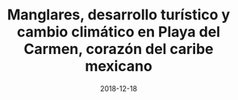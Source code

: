 ---
title: "Manglares, desarrollo turístico y cambio climático en Playa del Carmen, corazón del caribe mexicano"
collection: publications
permalink: /publication/2018-12-18-Manglares
excerpt: 'Manglares, desarrollo turístico y cambio climático en Playa del Carmen, corazón del caribe mexicano” collection: publications permalink: /publication/2018-12-18-Manglares excerpt: ‘Los manglares sostienen la biodiversidad de los ecosistemas costeros intertropicales del planeta; pero son amenazados constantemente por el desarrollo acelerado antrópico y los impactos del Cambio Climático (CC). En México, a pesar de estar protegidos por la ley, se requieren más estudios a escala local, por lo que se eligió la ciudad de Playa del Carmen, con la mayor tasa de crecimiento en México y América Latina. Se cartografiaron las superficies de manglar, utilizando una imagen de satélite QuickBird, se describe el desarrollo turístico de la ciudad y se señalan los principales impactos ante el CC, por huracanes y aumento del nivel del mar, obtenidos de datos mareográficos y altimétricos (TOPEX/Poseidón, Jason-1 y OSTM/Jason-2). Playa del Carmen cuenta con una extensión de 182 ha de manglares; su desarrollo acelerado lo ha convertido en un destino turístico de clase mundial; y sus tasas de aumento del nivel del mar (local y regional), son menores a la tasa mundial. Se concluye que el impacto temporal de los huracanes será mayor a medio plazo que el impacto paulatino del nivel medio del mar a largo plazo.'
date: 2018-12-18
venue: 'Cuadernos de Biodiversidad'
paperurl: 'https://cuadernosdebiodiversidad.ua.es/article/view/2018-n55-manglares-desarrollo-turistico-y-cambio-climatico-en-playa-del-carmen-corazon-del-caribe-mexicano'
citation: 'RUIZ RAMÍREZ, Jennifer Denisse; LÓPEZ MONTEJO, Gerardo Daniel; CABRERA GUILLERMO, Ramiro J. Manglares, desarrollo turístico y cambio climático en Playa del Carmen, corazón del caribe mexicano. Cuadernos de Biodiversidad, [S.l.], n. 55, p. 28-40, dic. 2018. ISSN 2254-612X.'
---